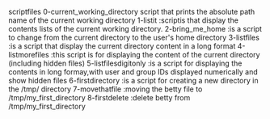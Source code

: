 scriptfiles
0-current_working_directory script that prints the absolute path name of the current working directory
1-listit :scriptis that display the contents lists of the current working directory.
2-bring_me_home :is a script to change from the current directory to the user's home directory
3-listfiles :is a script that display the current directory content in a long format
4-listmorefiles :this script is for displaying the content of the current directory (including hidden files)
5-listfilesdigitonly :is a script for displaying the contents in long formay,with user and group IDs displayed numerically and show hidden files
6-firstdirectory :is a script for creating a new directory in the /tmp/ directory
7-movethatfile :moving the betty file to /tmp/my_first_directory
 8-firstdelete :delete betty from /tmp/my_first_directory

